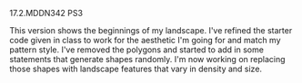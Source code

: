 17.2.MDDN342 PS3

This version shows the beginnings of my landscape. I've refined the starter code given in class to work for the aesthetic I'm going for and match my pattern style. I've removed the polygons and started to add in some statements that generate shapes randomly. I'm now working on replacing those shapes with landscape features that vary in density and size. 
